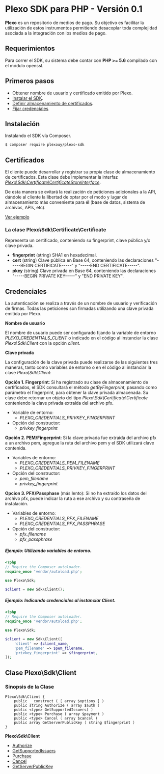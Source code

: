 # Plexo SDK para PHP - Versión 0.1

**Plexo** es un repositorio de medios de pago. Su objetivo es facilitar la utilización de estos instrumentos permitiendo desacoplar toda
complejidad asociada a la integración con los medios de pago.

## Requerimientos

Para correr el SDK, su sistema debe contar con **PHP >= 5.6** compilado con el módulo openssl.

## Primeros pasos

* Obtener nombre de usuario y certificado emitido por Plexo.
* [Instalar el SDK](#instalación).
* [Definir almacenamiento de certificados](#certificados).
* [Fijar credenciales](#credenciales).

## Instalación

Instalando el SDK vía Composer.

```bash
$ composer require plexouy/plexo-sdk
```

## Certificados

El cliente puede desarrollar y registrar su propia clase de almacenamiento de certificados. Esta clase debe implementar la interfaz *[Plexo\\Sdk\\Certificate\\CertificateStoreInterface](src/Certificate/CertificateProviderInterface.php)*.

De esta manera se evitará la realización de peticiones adicionales a la API, dándole al cliente la libertad de optar por el modo y lugar de almacenamiento más conveniente para él (base de datos, sistema de archivos, APIs, etc).

[Ver ejemplo](doc/CertificateProvider/example.md)

### La clase Plexo\\Sdk\\Certificate\\Certificate

Representa un certificado, conteniendo su fingerprint, clave pública y/o clave privada.

* **fingerprint** (string) SHA1 en hexadecimal.
* **cert** (string) Clave pública en Base 64, conteniendo las declaraciones "-----BEGIN CERTIFICATE-----" y "-----END CERTIFICATE-----".
* **pkey**  (string) Clave privada en Base 64, conteniendo las declaraciones "-----BEGIN PRIVATE KEY-----" y "END PRIVATE KEY".

## Credenciales

La autenticación se realiza a través de un nombre de usuario y verificación de firmas. Todas las peticiones son firmadas utilizando una clave privada emitida por Plexo.

**Nombre de usuario**

El nombre de usuario puede ser configurado fijando la variable de entorno *PLEXO_CREDENTIALS_CLIENT* o indicado en el código al instanciar la clase *Plexo\\Sdk\\Client* con la opción *client*.

**Clave privada**

La configuración de la clave privada puede realizarse de las siguientes tres maneras, tanto como variables de entorno o en el código al instanciar la clase *Plexo\\Sdk\\Client*:

**Opción 1. Fingerprint**: Si ha registrado su clase de almacenamiento de certificados, el SDK consultará el método *getByFingerprint*, pasando como parámetro el fingerprint, para obtener la clave privada almacenada. Su clase debe retornar un objeto del tipo *Plexo\\Sdk\\Certificate\\Certificate* conteniendo la clave privada extraída del archivo pfx.

* Variable de entorno:
    * *PLEXO_CREDENTIALS_PRIVKEY_FINGERPRINT*
* Opción del constructor:
    * *privkey_fingerprint*

**Opción 2. PEM/Fingerprint**: Si la clave privada fue extraída del archivo pfx a un archivo pem, agregue la ruta del archivo pem y el SDK utilizará clave contenida.

* Variables de entorno:
    * *PLEXO_CREDENTIALS_PEM_FILENAME*
    * *PLEXO_CREDENTIALS_PRIVKEY_FINGERPRINT*
* Opción del constructor:
    * *pem_filename*
    * *privkey_fingerprint*

**Opcion 3. PFX/Passphase** (más lento): Si no ha extraído los datos del archivo pfx, puede indicar la ruta a ese archivo y su contraseña de instalación.

* Variables de entorno:
    * *PLEXO_CREDENTIALS_PFX_FILENAME*
    * *PLEXO_CREDENTIALS_PFX_PASSPHRASE*
* Opción del constructor:
    * *pfx_filename*
    * *pfx_passphrase*

##### Ejemplo: Utilizando variables de entorno.

```php
<?php
// Require the Composer autoloader.
require_once 'vendor/autoload.php';

use Plexo\Sdk;

$client = new Sdk\Client();
```

##### Ejemplo: Indicando credenciales al instanciar *Client*.

```php
<?php
// Require the Composer autoloader.
require_once 'vendor/autoload.php';

use Plexo\Sdk;

$client = new Sdk\Client([
    'client' => $client_name,
    'pem_filename' => $pem_filename,
    'privkey_fingerprint' => $fingerprint,
]);
```

## Clase Plexo\\Sdk\\Client

### Sinopsis de la Clase

```
Plexo\Sdk\Client {
    public __construct ( [ array $options ] )
    public string Authorize ( array $auth )
    public <type> GetSupportedIssuers( )
    public <type> Purchase ( array $payment )
    public <type> Cancel ( array $cancel )
    public array GetServerPublicKey ( string $fingerprint )
}
```

**Plexo\\Sdk\\Client**
* [Authorize](doc/Client/Authorize.md)
* [GetSupportedIssuers](doc/Client/GetSupportedIssuers.md)
* [Purchase](doc/Client/Purchase.md)
* [Cancel](doc/Client/Cancel.md)
* [GetServerPublicKey](doc/Client/GetServerPublicKey.md)
